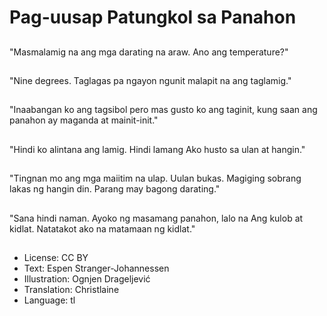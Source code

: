 # Pag-uusap Patungkol sa Panahon

##
"Masmalamig na ang mga darating na araw. Ano ang temperature?"

##
"Nine degrees. Taglagas pa ngayon ngunit malapit na ang taglamig."

##
"Inaabangan ko ang tagsibol pero mas gusto ko ang taginit, kung saan ang panahon ay maganda at mainit-init."

##
"Hindi ko alintana ang lamig. Hindi lamang Ako husto sa ulan at hangin."

##
"Tingnan mo ang mga maiitim na ulap. Uulan bukas. Magiging sobrang lakas ng hangin din. Parang may bagong darating."

##
"Sana hindi naman. Ayoko ng masamang panahon, lalo na Ang kulob at kidlat. Natatakot ako na matamaan ng kidlat."

##
* License: CC BY
* Text: Espen Stranger-Johannessen
* Illustration: Ognjen Drageljević
* Translation: Christlaine
* Language: tl
